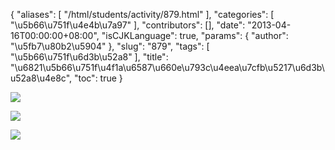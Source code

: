 {
    "aliases": [
        "/html/students/activity/879.html"
    ],
    "categories": [
        "\u5b66\u751f\u4e4b\u7a97"
    ],
    "contributors": [],
    "date": "2013-04-16T00:00:00+08:00",
    "isCJKLanguage": true,
    "params": {
        "author": "\u5fb7\u80b2\u5904"
    },
    "slug": "879",
    "tags": [
        "\u5b66\u751f\u6d3b\u52a8"
    ],
    "title": "\u6821\u5b66\u751f\u4f1a\u6587\u660e\u793c\u4eea\u7cfb\u5217\u6d3b\u52a8\u4e8c",
    "toc": true
}

![](https://cdn.tfls.online/mirror/full/760c3645c66fe4dc212a49609444dbbd8746d374.jpg)




![](https://cdn.tfls.online/mirror/full/a64fb5b83af92075f481207c9dae261d54581f8e.jpg)




![](https://cdn.tfls.online/mirror/full/d4f142b32b8e87abf28c9451ec74b703181ca8ee.jpg)


